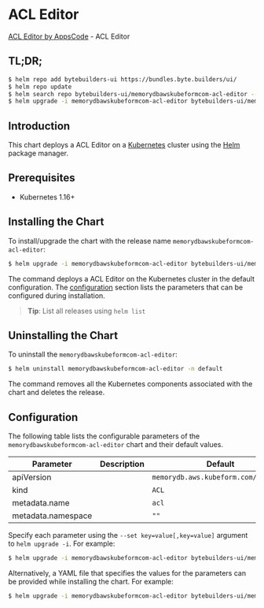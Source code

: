 # ACL Editor

[ACL Editor by AppsCode](https://byte.builders) - ACL Editor

## TL;DR;

```bash
$ helm repo add bytebuilders-ui https://bundles.byte.builders/ui/
$ helm repo update
$ helm search repo bytebuilders-ui/memorydbawskubeformcom-acl-editor --version=v0.4.18
$ helm upgrade -i memorydbawskubeformcom-acl-editor bytebuilders-ui/memorydbawskubeformcom-acl-editor -n default --create-namespace --version=v0.4.18
```

## Introduction

This chart deploys a ACL Editor on a [Kubernetes](http://kubernetes.io) cluster using the [Helm](https://helm.sh) package manager.

## Prerequisites

- Kubernetes 1.16+

## Installing the Chart

To install/upgrade the chart with the release name `memorydbawskubeformcom-acl-editor`:

```bash
$ helm upgrade -i memorydbawskubeformcom-acl-editor bytebuilders-ui/memorydbawskubeformcom-acl-editor -n default --create-namespace --version=v0.4.18
```

The command deploys a ACL Editor on the Kubernetes cluster in the default configuration. The [configuration](#configuration) section lists the parameters that can be configured during installation.

> **Tip**: List all releases using `helm list`

## Uninstalling the Chart

To uninstall the `memorydbawskubeformcom-acl-editor`:

```bash
$ helm uninstall memorydbawskubeformcom-acl-editor -n default
```

The command removes all the Kubernetes components associated with the chart and deletes the release.

## Configuration

The following table lists the configurable parameters of the `memorydbawskubeformcom-acl-editor` chart and their default values.

|     Parameter      | Description |                     Default                     |
|--------------------|-------------|-------------------------------------------------|
| apiVersion         |             | <code>memorydb.aws.kubeform.com/v1alpha1</code> |
| kind               |             | <code>ACL</code>                                |
| metadata.name      |             | <code>acl</code>                                |
| metadata.namespace |             | <code>""</code>                                 |


Specify each parameter using the `--set key=value[,key=value]` argument to `helm upgrade -i`. For example:

```bash
$ helm upgrade -i memorydbawskubeformcom-acl-editor bytebuilders-ui/memorydbawskubeformcom-acl-editor -n default --create-namespace --version=v0.4.18 --set apiVersion=memorydb.aws.kubeform.com/v1alpha1
```

Alternatively, a YAML file that specifies the values for the parameters can be provided while
installing the chart. For example:

```bash
$ helm upgrade -i memorydbawskubeformcom-acl-editor bytebuilders-ui/memorydbawskubeformcom-acl-editor -n default --create-namespace --version=v0.4.18 --values values.yaml
```
